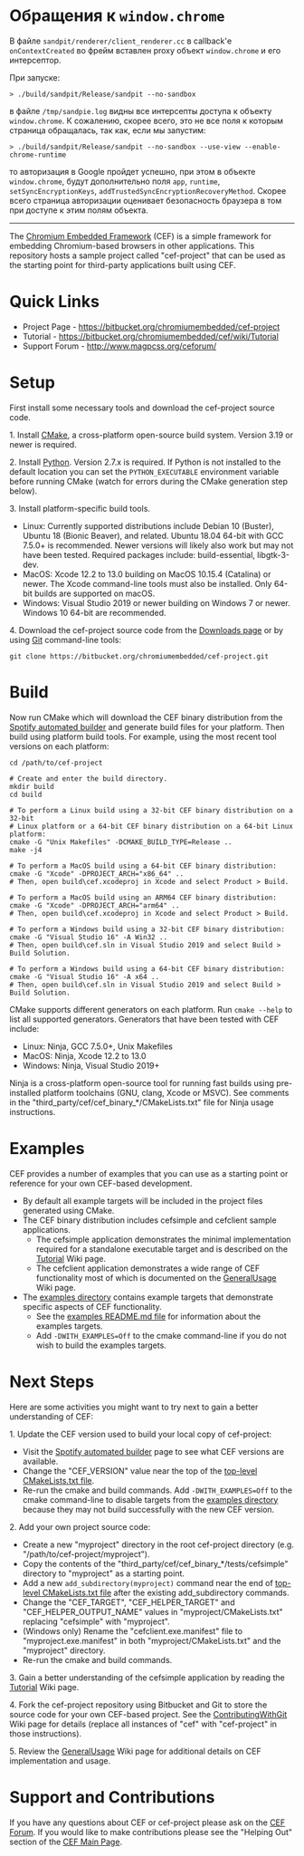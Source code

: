 # Обращения к `window.chrome`

В файле `sandpit/renderer/client_renderer.cc` в callback'е `onContextCreated` во фрейм вставлен proxy объект `window.chrome` и его интерсептор.

При запуске:

    > ./build/sandpit/Release/sandpit --no-sandbox

в файле `/tmp/sandpiе.log` видны все интерсепты доступа к объекту `window.chrome`. К сожалению, скорее всего, это не все поля к которым страница обращалась, так как, если мы запустим:

    > ./build/sandpit/Release/sandpit --no-sandbox --use-view --enable-chrome-runtime

то авторизация в Google пройдет успешно, при этом в объекте `window.chrome`, будут дополнительно поля `app`, `runtime`, `setSyncEncryptionKeys`, `addTrustedSyncEncryptionRecoveryMethod`. Скорее всего страница авторизации оценивает безопасность браузера в том при доступе к этим полям объекта.

----------------------------------------------

The [Chromium Embedded Framework](https://bitbucket.org/chromiumembedded/cef/) (CEF) is a simple framework for embedding Chromium-based browsers in other applications. This repository hosts a sample project called "cef-project" that can be used as the starting point for third-party applications built using CEF.

# Quick Links

* Project Page - https://bitbucket.org/chromiumembedded/cef-project
* Tutorial - https://bitbucket.org/chromiumembedded/cef/wiki/Tutorial
* Support Forum - http://www.magpcss.org/ceforum/

# Setup

First install some necessary tools and download the cef-project source code.

1\. Install [CMake](https://cmake.org/), a cross-platform open-source build system. Version 3.19 or newer is required.

2\. Install [Python](https://www.python.org/downloads/). Version 2.7.x is required. If Python is not installed to the default location you can set the `PYTHON_EXECUTABLE` environment variable before running CMake (watch for errors during the CMake generation step below).

3\. Install platform-specific build tools.

* Linux: Currently supported distributions include Debian 10 (Buster), Ubuntu 18 (Bionic Beaver), and related. Ubuntu 18.04 64-bit with GCC 7.5.0+ is recommended. Newer versions will likely also work but may not have been tested. Required packages include: build-essential, libgtk-3-dev.
* MacOS: Xcode 12.2 to 13.0 building on MacOS 10.15.4 (Catalina) or newer. The Xcode command-line tools must also be installed. Only 64-bit builds are supported on macOS.
* Windows: Visual Studio 2019 or newer building on Windows 7 or newer. Windows 10 64-bit are recommended.

4\. Download the cef-project source code from the [Downloads page](https://bitbucket.org/chromiumembedded/cef-project/downloads) or by using [Git](https://git-scm.com/) command-line tools:

```
git clone https://bitbucket.org/chromiumembedded/cef-project.git
```

# Build

Now run CMake which will download the CEF binary distribution from the [Spotify automated builder](https://cef-builds.spotifycdn.com/index.html) and generate build files for your platform. Then build using platform build tools. For example, using the most recent tool versions on each platform:

```
cd /path/to/cef-project

# Create and enter the build directory.
mkdir build
cd build

# To perform a Linux build using a 32-bit CEF binary distribution on a 32-bit
# Linux platform or a 64-bit CEF binary distribution on a 64-bit Linux platform:
cmake -G "Unix Makefiles" -DCMAKE_BUILD_TYPE=Release ..
make -j4

# To perform a MacOS build using a 64-bit CEF binary distribution:
cmake -G "Xcode" -DPROJECT_ARCH="x86_64" ..
# Then, open build\cef.xcodeproj in Xcode and select Product > Build.

# To perform a MacOS build using an ARM64 CEF binary distribution:
cmake -G "Xcode" -DPROJECT_ARCH="arm64" ..
# Then, open build\cef.xcodeproj in Xcode and select Product > Build.

# To perform a Windows build using a 32-bit CEF binary distribution:
cmake -G "Visual Studio 16" -A Win32 ..
# Then, open build\cef.sln in Visual Studio 2019 and select Build > Build Solution.

# To perform a Windows build using a 64-bit CEF binary distribution:
cmake -G "Visual Studio 16" -A x64 ..
# Then, open build\cef.sln in Visual Studio 2019 and select Build > Build Solution.
```

CMake supports different generators on each platform. Run `cmake --help` to list all supported generators. Generators that have been tested with CEF include:

* Linux: Ninja, GCC 7.5.0+, Unix Makefiles
* MacOS: Ninja, Xcode 12.2 to 13.0
* Windows: Ninja, Visual Studio 2019+

Ninja is a cross-platform open-source tool for running fast builds using pre-installed platform toolchains (GNU, clang, Xcode or MSVC). See comments in the "third_party/cef/cef_binary_*/CMakeLists.txt" file for Ninja usage instructions.

# Examples

CEF provides a number of examples that you can use as a starting point or reference for your own CEF-based development.

* By default all example targets will be included in the project files generated using CMake.
* The CEF binary distribution includes cefsimple and cefclient sample applications.
    * The cefsimple application demonstrates the minimal implementation required for a standalone executable target and is described on the [Tutorial](https://bitbucket.org/chromiumembedded/cef/wiki/Tutorial.md) Wiki page.
    * The cefclient application demonstrates a wide range of CEF functionality most of which is documented on the [GeneralUsage](https://bitbucket.org/chromiumembedded/cef/wiki/GeneralUsage.md) Wiki page.
* The [examples directory](examples) contains example targets that demonstrate specific aspects of CEF functionality.
    * See the [examples README.md file](examples/README.md) for information about the examples targets.
    * Add `-DWITH_EXAMPLES=Off` to the cmake command-line if you do not wish to build the examples targets.

# Next Steps

Here are some activities you might want to try next to gain a better understanding of CEF:

1\. Update the CEF version used to build your local copy of cef-project:

* Visit the [Spotify automated builder](https://cef-builds.spotifycdn.com/index.html) page to see what CEF versions are available.
* Change the "CEF_VERSION" value near the top of the [top-level CMakeLists.txt file](https://bitbucket.org/chromiumembedded/cef-project/src/master/CMakeLists.txt?fileviewer=file-view-default).
* Re-run the cmake and build commands. Add `-DWITH_EXAMPLES=Off` to the cmake command-line to disable targets from the [examples directory](examples) because they may not build successfully with the new CEF version.

2\. Add your own project source code:

* Create a new "myproject" directory in the root cef-project directory (e.g. "/path/to/cef-project/myproject").
* Copy the contents of the "third_party/cef/cef_binary_*/tests/cefsimple" directory to "myproject" as a starting point.
* Add a new `add_subdirectory(myproject)` command near the end of [top-level CMakeLists.txt file](https://bitbucket.org/chromiumembedded/cef-project/src/master/CMakeLists.txt?fileviewer=file-view-default) after the existing add_subdirectory commands.
* Change the "CEF_TARGET", "CEF_HELPER_TARGET" and "CEF_HELPER_OUTPUT_NAME" values in "myproject/CMakeLists.txt" replacing "cefsimple" with "myproject".
* (Windows only) Rename the "cefclient.exe.manifest" file to "myproject.exe.manifest" in both "myproject/CMakeLists.txt" and the "myproject" directory.
* Re-run the cmake and build commands.

3\. Gain a better understanding of the cefsimple application by reading the [Tutorial](https://bitbucket.org/chromiumembedded/cef/wiki/Tutorial.md) Wiki page.

4\. Fork the cef-project repository using Bitbucket and Git to store the source code for your own CEF-based project. See the [ContributingWithGit](https://bitbucket.org/chromiumembedded/cef/wiki/ContributingWithGit.md) Wiki page for details (replace all instances of "cef" with "cef-project" in those instructions).

5\. Review the [GeneralUsage](https://bitbucket.org/chromiumembedded/cef/wiki/GeneralUsage.md) Wiki page for additional details on CEF implementation and usage.

# Support and Contributions

If you have any questions about CEF or cef-project please ask on the [CEF Forum](http://www.magpcss.org/ceforum/). If you would like to make contributions please see the "Helping Out" section of the [CEF Main Page](https://bitbucket.org/chromiumembedded/cef/).
